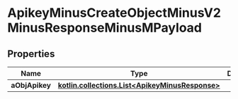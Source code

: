 
# ApikeyMinusCreateObjectMinusV2MinusResponseMinusMPayload

## Properties
Name | Type | Description | Notes
------------ | ------------- | ------------- | -------------
**aObjApikey** | [**kotlin.collections.List&lt;ApikeyMinusResponse&gt;**](ApikeyMinusResponse.md) |  | 



